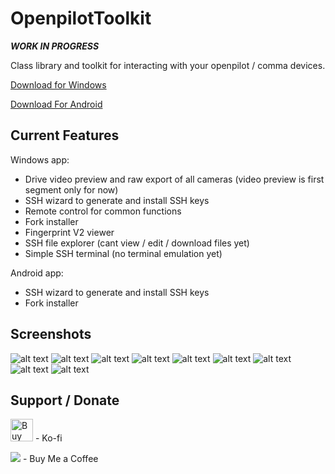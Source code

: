 # OpenpilotToolkit

***WORK IN PROGRESS***

Class library and toolkit for interacting with your openpilot / comma devices.

<a href='https://github.com/spektor56/OpenpilotToolkit/releases/download/1.1.0/OpenpilotToolkit.7z' target='_blank'>Download for Windows</a>

<a href='https://github.com/spektor56/OpenpilotToolkit/releases/download/1.1.0/com.spektor56.openpilottoolkitandroid-Signed.apk' target='_blank'>Download For Android</a>

Current Features
------

Windows app:
- Drive video preview and raw export of all cameras (video preview is first segment only for now)
- SSH wizard to generate and install SSH keys
- Remote control for common functions
- Fork installer
- Fingerprint V2 viewer
- SSH file explorer (cant view / edit / download files yet)
- Simple SSH terminal (no terminal emulation yet)

Android app:
- SSH wizard to generate and install SSH keys
- Fork installer

Screenshots
------

![alt text](https://i.imgur.com/79P4Pas.png)
![alt text](https://i.imgur.com/7LRPVHN.png)
![alt text](https://i.imgur.com/bXIRSCn.png)
![alt text](https://i.imgur.com/HdL1k8R.png)
![alt text](https://i.imgur.com/DkBxWfU.png)
![alt text](https://i.imgur.com/Nq1dW2k.png)
![alt text](https://i.imgur.com/9nQLkxy.png)
![alt text](https://i.imgur.com/Qp5pQlK.png)
![alt text](https://i.imgur.com/suE4YrS.png)

Support / Donate
------

<a href='https://ko-fi.com/M4M55991G' target='_blank'><img height='36' style='border:0px;height:36px;' src='https://cdn.ko-fi.com/cdn/kofi1.png?v=2' border='0' alt='Buy Me a Coffee at ko-fi.com' /></a> - Ko-fi

<a href="https://www.buymeacoffee.com/spektor56"><img src="https://img.buymeacoffee.com/button-api/?text=Buy me a coffee&emoji=&slug=spektor56&button_colour=5F7FFF&font_colour=ffffff&font_family=Cookie&outline_colour=000000&coffee_colour=FFDD00"></a> - Buy Me a Coffee
